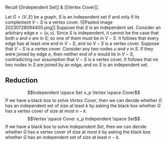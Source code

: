 Recall [[Independent Set]] & [[Vertex Cover]].

Let $G = (V , E)$ be a graph, $S$ is an independent set if and only if its complement $V-S$ is a vertex cover.
![[Pasted image 20230728094400.png]]
Suppose that $S$ is an independent set. Consider an arbitrary edge $e = (u, v)$. Since $S$ is independent, it cannot be the case that both $u$ and $v$ are in $S$; so one of them must be in $V − S$. It follows that every edge has at least one end in $V − S$, and so $V − S$ is a vertex cover.
Suppose that $V − S$ is a vertex cover. Consider any two nodes $u$ and $v$ in $S$. If they were joined by edge $e$, then neither end of $e$ would lie in $V − S$, contradicting our assumption that $V − S$ is a vertex cover. It follows that no two nodes in $S$ are joined by an edge, and so $S$ is an independent set.
## Reduction
$$Independent \space Set ≤_p Vertex \space Cover$$
If we have a black box to solve *Vertex Cover*, then we can decide whether $G$ has an independent set of size at least $k$ by asking the black box whether $G$ has a vertex cover of size at most $n − k$.
$$Vertex \space Cover ≤_p Independent \space Set$$
If we have a black box to solve *Independent Set*, then we can decide whether *G* has a vertex cover of size at most $k$ by asking the black box whether $G$ has an independent set of size at least $n − k$.